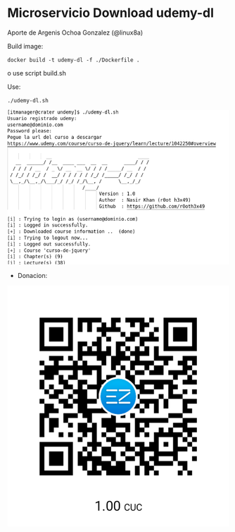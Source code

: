 # Microservicio Download udemy-dl

Aporte de Argenis Ochoa Gonzalez (@linux8a)

Build image:

```
docker build -t udemy-dl -f ./Dockerfile .
```
o use script build.sh



Use:

```
./udemy-dl.sh
```

![screenshot](screenshot.png)

* Donacion:

![Donacion](../.donacion.png)
